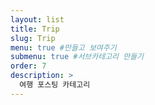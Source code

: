 ```yaml
---
layout: list
title: Trip
slug: Trip
menu: true #만들고 보여주기
submenu: true #서브카테고리 만들기
order: 7
description: >
  여행 포스팅 카테고리  
---
```

